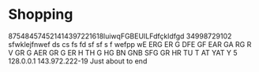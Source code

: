 # Shopping
875484574521414397221618luiwqFGBEUILFdfçkldfgd
34998729102
sfwklejfnwef
ds
cs
fs
fd
sf
sf
s
f
wefpp
wE
ERG
ER
G
DFE
GF
EAR
GA
RG
R
V
GR
G
AER
GR
G
ER
H
TH
G
HG
BN
GNB
SFG
GR
HR
TU
T
AT
YAT
Y
5
128.0.0.1
143.972.222-19
Just about to end
